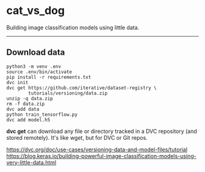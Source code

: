 # cat_vs_dog
Building image classification models using little data.

---
## Download data


    python3 -m venv .env
    source .env/bin/activate
    pip install -r requirements.txt
    dvc init
    dvc get https://github.com/iterative/dataset-registry \
            tutorials/versioning/data.zip
    unzip -q data.zip
    rm -f data.zip
    dvc add data
    python train_tensorflow.py
    dvc add model.h5


**dvc get** can download any file or directory tracked in a DVC repository (and stored remotely). It's like wget, but for DVC or Git repos.


https://dvc.org/doc/use-cases/versioning-data-and-model-files/tutorial
https://blog.keras.io/building-powerful-image-classification-models-using-very-little-data.html